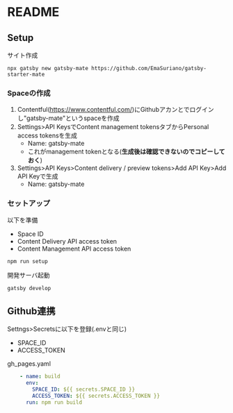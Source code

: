 # README

## Setup

サイト作成

```shell
npx gatsby new gatsby-mate https://github.com/EmaSuriano/gatsby-starter-mate
```

### Spaceの作成

1. Contentful(https://www.contentful.com/)にGithubアカンとでログインし"gatsby-mate"というspaceを作成
2. Settings>API KeysでContent management tokensタブからPersonal access tokensを生成
    * Name: gatsby-mate
    * これがmanagement tokenとなる(**生成後は確認できないのでコピーしておく**)
3. Settings>API Keys>Content delivery / preview tokens>Add API Key>Add API Keyで生成
    * Name: gatsby-mate

### セットアップ

以下を準備

* Space ID
* Content Delivery API access token
* Content Management API access token

```shell
npm run setup
```

開発サーバ起動

```shell
gatsby develop
```

## Github連携

Settngs>Secretsに以下を登録(.envと同じ)

* SPACE_ID
* ACCESS_TOKEN

gh_pages.yaml

```yaml
    - name: build
      env:
        SPACE_ID: ${{ secrets.SPACE_ID }}
        ACCESS_TOKEN: ${{ secrets.ACCESS_TOKEN }}
      run: npm run build
```

